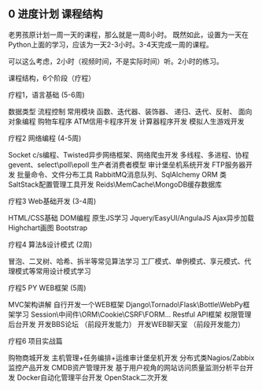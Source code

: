 
## 0 进度计划 课程结构    
老男孩原计划一周一天的课程，那么就是一周8小时。
既然如此，设置为一天在Python上面的学习，应该为一天2-3小时。3-4天完成一周的课程。

可以这么考虑，2小时（视频时间，不是实际时间）听。2小时的练习。

课程结构，6个阶段（疗程）

疗程1，语言基础 (5-6周)

数据类型
流程控制
常用模块
函数、迭代器、装饰器、
递归、迭代、反射、
面向对象编程
购物车程序
ATM信用卡程序开发
计算器程序开发
模拟人生游戏开发

疗程2 网络编程 (4-5周)

Socket c/s编程、Twisted异步网络框架、网络爬虫开发
多线程、多进程、协程gevent、select\poll\epoll
生产者消费者模型
审计堡垒机系统开发
FTP服务器开发
批量命令、文件分布工具
RabbitMQ消息队列、SqlAlchemy ORM
类SaltStack配置管理工具开发
Reids\MemCache\MongoDB缓存数据库

疗程3 Web基础开发 (3-4周)

HTML/CSS基础
DOM编程
原生JS学习
Jquery/EasyUI/AngulaJS
Ajax异步加载
Highchart画图
Bootstrap

疗程4 算法&设计模式 (2周)

冒泡、二叉树、哈希、拆半等常见算法学习
工厂模式、单例模式、享元模式、代理模式等常用设计模式学习

疗程5 PY WEB框架 (5周)

MVC架构讲解
自行开发一个WEB框架
Django\Tornado\Flask\Bottle\WebPy框架学习
Session\中间件\ORM\Cookie\CSRF\FORM...
Restful API框架
权限管理后台开发
开发BBS论坛          （前段开发能力）
开发WEB聊天室     （前段开发能力）

疗程6 项目实战篇

购物商城开发
主机管理+任务编排+运维审计堡垒机开发
分布式类Nagios/Zabbix监控产品开发
CMDB资产管理开发
基于用户视角的网站访问质量监测分析平台开发
Docker自动化管理平台开发
OpenStack二次开发 

